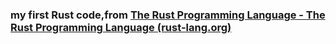 ### my first Rust code,from [The Rust Programming Language - The Rust Programming Language (rust-lang.org)](https://doc.rust-lang.org/stable/book/)